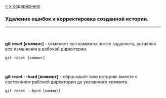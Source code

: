 
[< к содержанию](./readme.md)

### Удаление ошибок и корректировка созданной истории.

---

<br>

**git reset [*коммит*]** - отменяет все коммиты после заданного, оставляя все изменения в рабочей директории.

`````
git reset [коммит]
`````

<br>

**git reset --hard [*коммит*]** - сбрасывает всю историю вместе с состоянием рабочей директории до указанного коммита.

`````
git reset --hard [коммит]
`````
